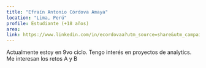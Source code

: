 ```yaml
---
title: "Efraín Antonio Córdova Amaya"
location: "Lima, Perú"
profile: Estudiante (+18 años)
area: 
link: https://www.linkedin.com/in/ecordovaa?utm_source=share&utm_campaign=share_via&utm_content=profile&utm_medium=android_app
---
```


Actualmente estoy en 9vo ciclo. Tengo interés en proyectos de analytics. Me interesan los retos A y B